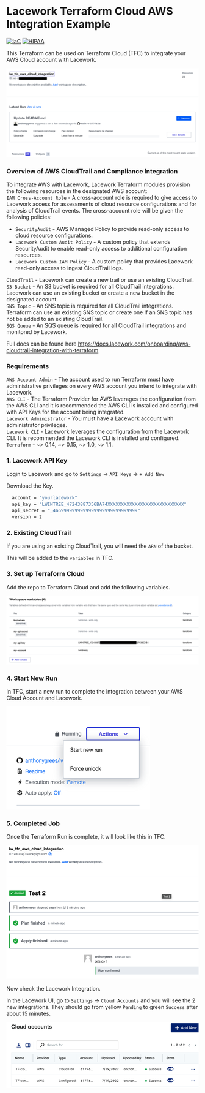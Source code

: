 # Lacework Terraform Cloud AWS Integration Example
[![IaC](https://app.soluble.cloud/api/v1/public/badges/cddb5b8c-0699-4311-be93-2c28b7f36ba2.svg?orgId=359062078604)](https://app.soluble.cloud/repos/details/github.com/anthonygrees/lw_tfc_aws_cloud_integration?orgId=359062078604)
[![HIPAA](https://app.soluble.cloud/api/v1/public/badges/a72347b7-e0b1-4eae-9df8-c762939b943a.svg?orgId=359062078604)](https://app.soluble.cloud/repos/details/github.com/anthonygrees/lw_tfc_aws_cloud_integration?orgId=359062078604)

This Terraform can be used on Terraform Cloud (TFC) to integrate your AWS Cloud account with Lacework.  
  
![TFC](/images/overview.png)
  
### Overview of AWS CloudTrail and Compliance Integration
To integrate AWS with Lacework, Lacework Terraform modules provision the following resources in the designated AWS account:  
`IAM Cross-Account Role` - A cross-account role is required to give access to Lacework access for assessments of cloud resource configurations and for analysis of CloudTrail events. The cross-account role will be given the following policies:  
 - `SecurityAudit` - AWS Managed Policy to provide read-only access to cloud resource configurations.  
 - `Lacework Custom Audit Policy` - A custom policy that extends SecurityAudit to enable read-only access to additional configuration resources.  
 - `Lacework Custom IAM Policy` - A custom policy that provides Lacework read-only access to ingest CloudTrail logs.  
  
`CloudTrail` - Lacework can create a new trail or use an existing CloudTrail.  
`S3 Bucket` - An S3 bucket is required for all CloudTrail integrations. Lacework can use an existing bucket or create a new bucket in the designated account.  
`SNS Topic` - An SNS topic is required for all CloudTrail integrations. Terraform can use an existing SNS topic or create one if an SNS topic has not be added to an existing CloudTrail.  
`SQS Queue` - An SQS queue is required for all CloudTrail integrations and monitored by Lacework.  
  
Full docs can be found here https://docs.lacework.com/onboarding/aws-cloudtrail-integration-with-terraform
  
### Requirements
`AWS Account Admin` - The account used to run Terraform must have administrative privileges on every AWS account you intend to integrate with Lacework.   
`AWS CLI` - The Terraform Provider for AWS leverages the configuration from the AWS CLI and it is recommended the AWS CLI is installed and configured with API Keys for the account being integrated.  
`Lacework Administrator` - You must have a Lacework account with administrator privileges.  
`Lacework CLI` - Lacework leverages the configuration from the Lacework CLI. It is recommended the Lacework CLI is installed and configured.  
`Terraform` - ~> 0.14, ~> 0.15, ~> 1.0, ~> 1.1.  
  
### 1. Lacework API Key
Login to Lacework and go to `Settings` -> `API Keys` -> `+ Add New`    
  
Download the Key.  
```bash
  account = "yourlacework"
  api_key = "LWINTREE_47243887356BA74XXXXXXXXXXXXXXXXXXXXXXXXXXXX"
  api_secret = "_4a69999999999999999999999999999"
  version = 2
```
  
### 2. Existing CloudTrail
If you are using an existing CloudTrail, you will need the `ARN` of the bucket.  
  
This will be added to the `variables` in TFC.
  
### 3. Set up Terraform Cloud
Add the repo to Terraform Cloud and add the following variables.
  
![TFC Vars](/images/variables.png)
  
### 4. Start New Run
In TFC, start a new run to complete the integration between your AWS Cloud Account and Lacework.  
  
![TFC Start](/images/start.png)
  
### 5. Completed Job
Once the Terraform Run is complete, it will look like this in TFC.
  
![TFC Complete](/images/complete.png)
  
Now check the Lacework Integration.  
  
In the Lacework UI, go to `Settings` -> `Cloud Accounts` and you will see the 2 new integrations.  They should go from yellow `Pending` to green `Success` after about 15 minutes.  
  
![LW Complete](/images/lwcomplete.png)
